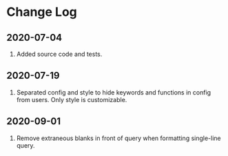 # Change Log

## 2020-07-04
1. Added source code and tests.

## 2020-07-19
1. Separated config and style to hide keywords and functions in config from users. Only style is customizable.

## 2020-09-01
1. Remove extraneous blanks in front of query when formatting single-line query.